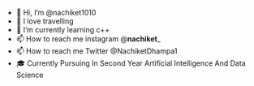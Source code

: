 - 👋 Hi, I’m @nachiket1010
- 👀 I love travelling
- 🌱 I’m currently learning c++
- 📫 How to reach me instagram @____nachiket_____
- 📫 How to reach me Twitter @NachiketDhampa1
- 🎓 Currently Pursuing In Second Year Artificial Intelligence And Data Science
